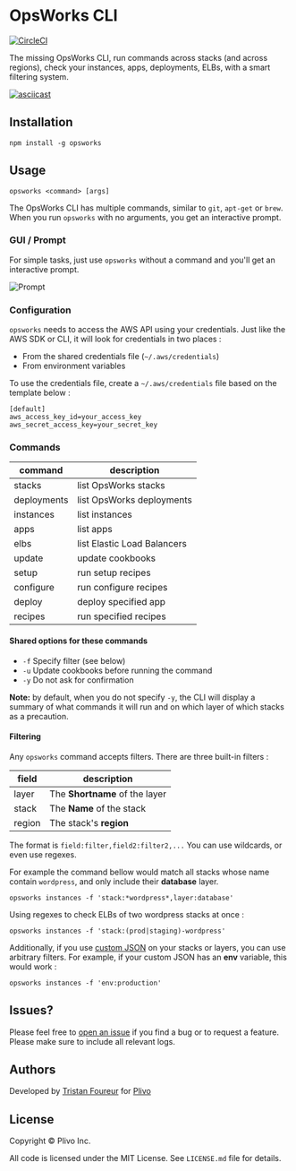# OpsWorks CLI
[![CircleCI](https://circleci.com/gh/plivo/opsworks.svg?style=shield)](https://circleci.com/gh/plivo/opsworks)

The missing OpsWorks CLI, run commands across stacks (and across regions), check your instances, apps, deployments, ELBs, with a smart filtering system.

[![asciicast](https://asciinema.org/a/1fvxew0u6684jhvkj53ekkduc.png)](https://asciinema.org/a/1fvxew0u6684jhvkj53ekkduc?theme=solarized-dark)

## Installation

`npm install -g opsworks`

## Usage

```
opsworks <command> [args]
```

The OpsWorks CLI has multiple commands, similar to `git`, `apt-get` or `brew`. When you run `opsworks` with no arguments, you get an interactive prompt.

### GUI / Prompt

For simple tasks, just use `opsworks` without a command and you'll get an interactive prompt.

![Prompt](https://raw.githubusercontent.com/plivo/opsworks/master/img/prompt.png)

### Configuration

`opsworks` needs to access the AWS API using your credentials. Just like the AWS SDK or CLI, it will look for credentials in two places :

* From the shared credentials file (`~/.aws/credentials`)
* From environment variables

To use the credentials file, create a `~/.aws/credentials` file based on the template below :

```
[default]
aws_access_key_id=your_access_key
aws_secret_access_key=your_secret_key
```

### Commands

| command     | description                 |
|-------------|-----------------------------|
| stacks      | list OpsWorks stacks        |
| deployments | list OpsWorks deployments   |
| instances   | list instances              |
| apps        | list apps                   |
| elbs        | list Elastic Load Balancers |
| update      | update cookbooks            |
| setup       | run setup recipes           |
| configure   | run configure recipes       |
| deploy      | deploy specified app        |
| recipes     | run specified recipes       |

#### Shared options for these commands

* `-f` Specify filter (see below)
* `-u` Update cookbooks before running the command
* `-y` Do not ask for confirmation 

**Note:** by default, when you do not specify `-y`, the CLI will display a summary of what commands it will run and on which layer of which stacks as a precaution.

#### Filtering

Any `opsworks` command accepts filters. There are three built-in filters :

| field  | description                    |
|--------|--------------------------------|
| layer  | The **Shortname** of the layer |
| stack  | The **Name** of the stack      |
| region | The stack's **region**         |

The format is `field:filter,field2:filter2,...`
You can use wildcards, or even use regexes.

For example the command bellow would match all stacks whose name contain `wordpress`, and only include their **database** layer.

```
opsworks instances -f 'stack:*wordpress*,layer:database'
```

Using regexes to check ELBs of two wordpress stacks at once :

```
opsworks instances -f 'stack:(prod|staging)-wordpress'
```

Additionally, if you use [custom JSON](http://docs.aws.amazon.com/opsworks/latest/userguide/workingstacks-json.html) on your stacks or layers, you can use arbitrary filters. For example, if your custom JSON has an **env** variable, this would work :

```
opsworks instances -f 'env:production'
```

## Issues?

Please feel free to [open an issue](https://github.com/plivo/opsworks/issues/new) if you find a bug or to request a feature. Please make sure to include all relevant logs.

## Authors

Developed by [Tristan Foureur](https://github.com/esya) for [Plivo](https://www.plivo.com)

## License

Copyright &copy; Plivo Inc.

All code is licensed under the MIT License. See `LICENSE.md` file for details.

